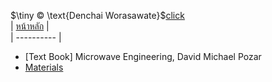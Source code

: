 $\tiny © \text{Denchai Worasawate}$[click](https://www.researchgate.net/profile/Denchai-Worasawate)  
| [หน้าหลัก](/README.md) |  
| ---------- |     
- [Text Book] Microwave Engineering, David Michael Pozar
- [Materials](./materials/) 
